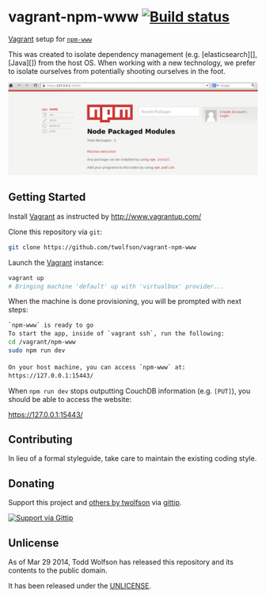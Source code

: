 # vagrant-npm-www [![Build status](https://travis-ci.org/twolfson/vagrant-npm-www.png?branch=master)](https://travis-ci.org/twolfson/vagrant-npm-www)

[Vagrant][] setup for [`npm-www`][]

This was created to isolate dependency management (e.g. [elasticsearch][], [Java][]) from the host OS. When working with a new technology, we prefer to isolate ourselves from potentially shooting ourselves in the foot.

[Vagrant]: http://www.vagrantup.com/
[`npm-www`]: https://github.com/npm/npm-www

![Screenshot of `vagrant-npm-www`](docs/screenshot.png)

## Getting Started
Install [Vagrant][] as instructed by http://www.vagrantup.com/

Clone this repository via `git`:

```bash
git clone https://github.com/twolfson/vagrant-npm-www
```

Launch the [Vagrant][] instance:

```bash
vagrant up
# Bringing machine 'default' up with 'virtualbox' provider...
```

When the machine is done provisioning, you will be prompted with next steps:

```bash
`npm-www` is ready to go
To start the app, inside of `vagrant ssh`, run the following:
cd /vagrant/npm-www
sudo npm run dev

On your host machine, you can access `npm-www` at:
https://127.0.0.1:15443/
```

When `npm run dev` stops outputting CouchDB information (e.g. `[PUT]`), you should be able to access the website:

https://127.0.0.1:15443/

## Contributing
In lieu of a formal styleguide, take care to maintain the existing coding style.

## Donating
Support this project and [others by twolfson][gittip] via [gittip][].

[![Support via Gittip][gittip-badge]][gittip]

[gittip-badge]: https://rawgithub.com/twolfson/gittip-badge/master/dist/gittip.png
[gittip]: https://www.gittip.com/twolfson/

## Unlicense
As of Mar 29 2014, Todd Wolfson has released this repository and its contents to the public domain.

It has been released under the [UNLICENSE][].

[UNLICENSE]: UNLICENSE
